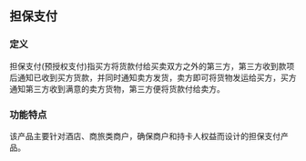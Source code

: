 ## 担保支付

### 定义

担保支付\(预授权支付\)指买方将货款付给买卖双方之外的第三方，第三方收到款项后通知已收到买方货款，并同时通知卖方发货，卖方即可将货物发运给买方，买方通知第三方收到满意的卖方货物，第三方便将货款付给卖方。

### 功能特点

该产品主要针对酒店、商旅类商户，确保商户和持卡人权益而设计的担保支付产品。

